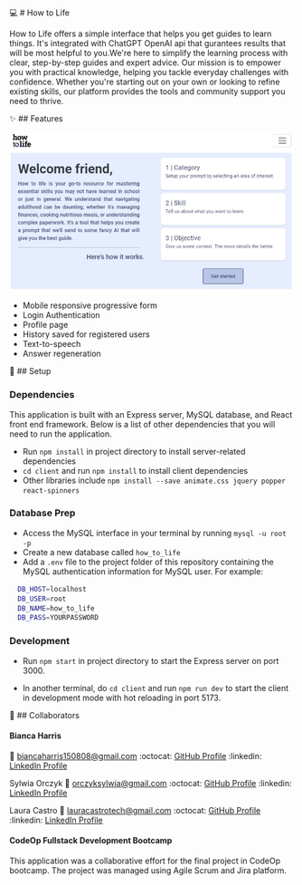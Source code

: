 :computer: # How to Life 

How to Life offers a simple interface that helps you get guides to learn things. It's integrated with ChatGPT OpenAI api that gurantees results that will be most helpful to you.We're here to simplify the learning process with clear, step-by-step guides and expert advice. Our mission is to empower you with practical knowledge, helping you tackle everyday challenges with confidence. Whether you're starting out on your own or looking to refine existing skills, our platform provides the tools and community support you need to thrive.

:sparkles: ## Features 

![How to Life](https://github.com/lauracastrotech/how-to-life/blob/documentation/assets/demo_thumbnail.jpg)


- Mobile responsive progressive form
- Login Authentication
- Profile page 
- History saved for registered users
- Text-to-speech
- Answer regeneration

:wrench: ## Setup  

### Dependencies
This application is built with an Express server, MySQL database, and React front end framework. Below is a list of other dependencies that you will need to run the application.

- Run `npm install` in project directory to install server-related dependencies
- `cd client` and run `npm install` to install client dependencies
- Other libraries include `npm install --save animate.css jquery popper react-spinners`

### Database Prep

- Access the MySQL interface in your terminal by running `mysql -u root -p`
- Create a new database called `how_to_life`
- Add a `.env` file to the project folder of this repository containing the MySQL authentication information for MySQL user. For example:

```bash
  DB_HOST=localhost
  DB_USER=root
  DB_NAME=how_to_life
  DB_PASS=YOURPASSWORD
```

### Development

- Run `npm start` in project directory to start the Express server on port 3000.

- In another terminal, do `cd client` and run `npm run dev` to start the client in development mode with hot reloading in port 5173.

:rocket: ## Collaborators 

#### Bianca Harris
:email: biancaharris150808@gmail.com 
:octocat: [GitHub Profile](https://github.com/biancajayharris) 
:linkedin: [LinkedIn Profile](https://www.linkedin.com/in/bianca-harris-551758166/) 


Sylwia Orczyk
:email: orczyksylwia@gmail.com
:octocat: [GitHub Profile](https://github.com/sylwiao31) 
:linkedin: [LinkedIn Profile](https://www.linkedin.com/in/sylwia-orczyk-41a6074a/) 

Laura Castro
:email: lauracastrotech@gmail.com 
:octocat: [GitHub Profile](https://github.com/lauracastrotech) 
:linkedin: [LinkedIn Profile](https://www.linkedin.com/in/lccastro/) 

#### CodeOp Fullstack Development Bootcamp
This application was a collaborative effort for the final project in CodeOp bootcamp. The project was managed using Agile Scrum and Jira platform.